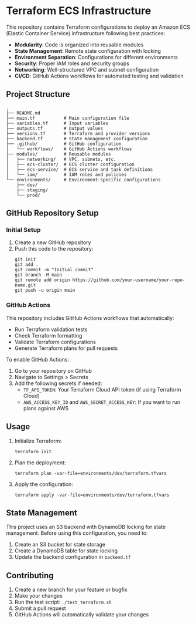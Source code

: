 # Terraform ECS Infrastructure

This repository contains Terraform configurations to deploy an Amazon ECS (Elastic Container Service) infrastructure following best practices:

- **Modularity**: Code is organized into reusable modules
- **State Management**: Remote state configuration with locking
- **Environment Separation**: Configurations for different environments
- **Security**: Proper IAM roles and security groups
- **Networking**: Well-structured VPC and subnet configuration
- **CI/CD**: GitHub Actions workflows for automated testing and validation

## Project Structure

```
.
├── README.md
├── main.tf           # Main configuration file
├── variables.tf      # Input variables
├── outputs.tf        # Output values
├── versions.tf       # Terraform and provider versions
├── backend.tf        # State management configuration
├── .github/          # GitHub configuration
│   └── workflows/    # GitHub Actions workflows
├── modules/          # Reusable modules
│   ├── networking/   # VPC, subnets, etc.
│   ├── ecs-cluster/  # ECS cluster configuration
│   ├── ecs-service/  # ECS service and task definitions
│   └── iam/          # IAM roles and policies
└── environments/     # Environment-specific configurations
    ├── dev/
    ├── staging/
    └── prod/
```

## GitHub Repository Setup

### Initial Setup

1. Create a new GitHub repository
2. Push this code to the repository:
   ```
   git init
   git add .
   git commit -m "Initial commit"
   git branch -M main
   git remote add origin https://github.com/your-username/your-repo-name.git
   git push -u origin main
   ```

### GitHub Actions

This repository includes GitHub Actions workflows that automatically:
- Run Terraform validation tests
- Check Terraform formatting
- Validate Terraform configurations
- Generate Terraform plans for pull requests

To enable GitHub Actions:
1. Go to your repository on GitHub
2. Navigate to Settings > Secrets
3. Add the following secrets if needed:
   - `TF_API_TOKEN`: Your Terraform Cloud API token (if using Terraform Cloud)
   - `AWS_ACCESS_KEY_ID` and `AWS_SECRET_ACCESS_KEY`: If you want to run plans against AWS

## Usage

1. Initialize Terraform:
   ```
   terraform init
   ```

2. Plan the deployment:
   ```
   terraform plan -var-file=environments/dev/terraform.tfvars
   ```

3. Apply the configuration:
   ```
   terraform apply -var-file=environments/dev/terraform.tfvars
   ```

## State Management

This project uses an S3 backend with DynamoDB locking for state management. Before using this configuration, you need to:

1. Create an S3 bucket for state storage
2. Create a DynamoDB table for state locking
3. Update the backend configuration in `backend.tf`

## Contributing

1. Create a new branch for your feature or bugfix
2. Make your changes
3. Run the test script: `./test_terraform.sh`
4. Submit a pull request
5. GitHub Actions will automatically validate your changes
